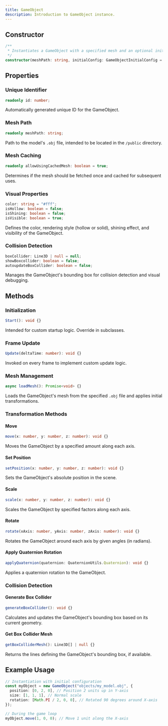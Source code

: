 ```yaml
---
title: GameObject
description: Introduction to GameObject instance.
---
```


## Constructor

```typescript
/**
 * Instantiates a GameObject with a specified mesh and an optional initial configuration.
 */
constructor(meshPath: string, initialConfig: GameObjectInitialConfig = {}) {}
```

## Properties

### Unique Identifier
```typescript
readonly id: number;
```
Automatically generated unique ID for the GameObject.

### Mesh Path
```typescript
readonly meshPath: string;
```
Path to the model's `.obj` file, intended to be located in the `/public` directory.

### Mesh Caching
```typescript
readonly allowUsingCachedMesh: boolean = true;
```
Determines if the mesh should be fetched once and cached for subsequent uses.

### Visual Properties
```typescript
color: string = "#fff";
isHollow: boolean = false;
isShining: boolean = false;
isVisible: boolean = true;
```
Defines the color, rendering style (hollow or solid), shining effect, and visibility of the GameObject.

### Collision Detection
```typescript
boxCollider: Line3D | null = null;
showBoxcollider: boolean = false;
autoupdateBoxCollider: boolean = false;
```
Manages the GameObject's bounding box for collision detection and visual debugging.

## Methods

### Initialization
```typescript
Start(): void {}
```
Intended for custom startup logic. Override in subclasses.

### Frame Update
```typescript
Update(deltaTime: number): void {}
```
Invoked on every frame to implement custom update logic.

### Mesh Management
```typescript
async loadMesh(): Promise<void> {}
```
Loads the GameObject's mesh from the specified `.obj` file and applies initial transformations.

### Transformation Methods

#### Move
```typescript
move(x: number, y: number, z: number): void {}
```
Moves the GameObject by a specified amount along each axis.

#### Set Position
```typescript
setPosition(x: number, y: number, z: number): void {}
```
Sets the GameObject's absolute position in the scene.

#### Scale
```typescript
scale(x: number, y: number, z: number): void {}
```
Scales the GameObject by specified factors along each axis.

#### Rotate
```typescript
rotate(xAxis: number, yAxis: number, zAxis: number): void {}
```
Rotates the GameObject around each axis by given angles (in radians).

#### Apply Quaternion Rotation
```typescript
applyQuaternion(quaternion: QuaternionUtils.Quaternion): void {}
```
Applies a quaternion rotation to the GameObject.

### Collision Detection

#### Generate Box Collider
```typescript
generateBoxCollider(): void {}
```
Calculates and updates the GameObject's bounding box based on its current geometry.

#### Get Box Collider Mesh
```typescript
getBoxColliderMesh(): Line3D[] | null {}
```
Returns the lines defining the GameObject's bounding box, if available.

## Example Usage

```typescript
// Instantiation with initial configuration
const myObject = new GameObject("objects/my_model.obj", {
  position: [0, 2, 0], // Position 2 units up in Y-axis
  size: [1, 1, 1], // Normal scale
  rotation: [Math.PI / 2, 0, 0], // Rotated 90 degrees around X-axis
});

// During the game loop
myObject.move(1, 0, 0); // Move 1 unit along the X-axis
```
